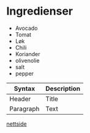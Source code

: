 # Ingredienser

* Avocado
* Tomat
* Løk
* Chili
* Koriander
* olivenolie
* salt
* pepper

| Syntax | Description |
| ----------- | ----------- |
| Header | Title |
| Paragraph | Text |

[nettside](https://www.nb.no)
